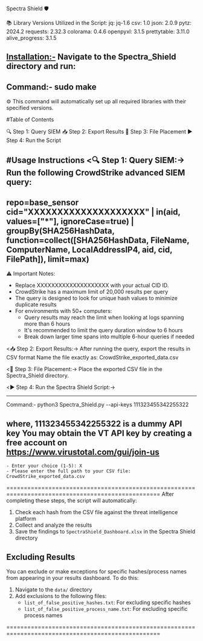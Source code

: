 Spectra Shield 🛡️

📚 Library Versions Utilized in the Script:
jq: jq-1.6
csv: 1.0
json: 2.0.9
pytz: 2024.2
requests: 2.32.3
colorama: 0.4.6
openpyxl: 3.1.5
prettytable: 3.11.0
alive_progress: 3.1.5

<Installation:->
Navigate to the Spectra_Shield directory and run:
----------------------
Command:- sudo make
----------------------

⚙️  This command will automatically set up all required libraries with their specified versions.

#Table of Contents

<Usage Instructions:->

🔍 Step 1: Query SIEM
📥 Step 2: Export Results
📁 Step 3: File Placement
▶️  Step 4: Run the Script


#Usage Instructions
<🔍 Step 1: Query SIEM:->
Run the following CrowdStrike advanced SIEM query:
--------------------------------------------------------------------------------------------------------------------------------
repo=base_sensor cid="XXXXXXXXXXXXXXXXXXXX"
| in(aid, values=["*"], ignoreCase=true)
| groupBy(SHA256HashData, function=collect([SHA256HashData, FileName, ComputerName, LocalAddressIP4, aid, cid, FilePath]), limit=max)
--------------------------------------------------------------------------------------------------------------------------------

⚠️ Important Notes:
  - Replace XXXXXXXXXXXXXXXXXXXX with your actual CID ID.
  - CrowdStrike has a maximum limit of 20,000 results per query
  - The query is designed to look for unique hash values to minimize duplicate results
  - For environments with 50+ computers:
    - Query results may reach the limit when looking at logs spanning more than 6 hours
    - It's recommended to limit the query duration window to 6 hours
    - Break down larger time spans into multiple 6-hour queries if needed


<📥 Step 2: Export Results:->
After running the query, export the results in CSV format
Name the file exactly as: CrowdStrike_exported_data.csv


<📁 Step 3: File Placement:->
Place the exported CSV file in the Spectra_Shield directory.


<▶️  Step 4: Run the Spectra Shield Script:->

------------------------------------------------
Command:- python3 Spectra_Shield.py --api-keys 111323455342255322

where, 111323455342255322 is a dummy API key
You may obtain the VT API key by creating a free account on https://www.virustotal.com/gui/join-us
------------------------------------------------

    - Enter your choice (1-5): X
    - Please enter the full path to your CSV file: CrowdStrike_exported_data.csv


==================================================================================================
After completing these steps, the script will automatically:

1. Check each hash from the CSV file against the threat intelligence platform
2. Collect and analyze the results
3. Save the findings to `SpectraShield_Dashboard.xlsx` in the Spectra Shield directory


## Excluding Results
You can exclude or make exceptions for specific hashes/process names from appearing in your results dashboard. To do this:

1. Navigate to the `data/` directory
2. Add exclusions to the following files:
   - `list_of_false_positive_hashes.txt`: For excluding specific hashes
   - `list_of_false_positive_process_name.txt`: For excluding specific process names

==================================================================================================
